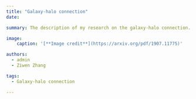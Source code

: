 ```yaml
---
title: "Galaxy-halo connection"
date: 

summary: The description of my research on the galaxy-halo connection.

image:
    caption: '[**Image credit**](https://arxiv.org/pdf/1907.11775)'

authors:
  - admin
  - Ziwen Zhang

tags:
  - Galaxy-halo connection

---
```

